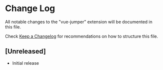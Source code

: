 # Change Log

All notable changes to the "vue-jumper" extension will be documented in this file.

Check [Keep a Changelog](http://keepachangelog.com/) for recommendations on how to structure this file.

## [Unreleased]

* Initial release
